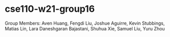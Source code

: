 # cse110-w21-group16
Group Members: Aven Huang, Fengdi Liu, Joshue Aguirre, Kevin Stubbings, Matias Lin, Lara Daneshgaran Bajastani, Shuhua Xie, Samuel Liu, Yuru Zhou
